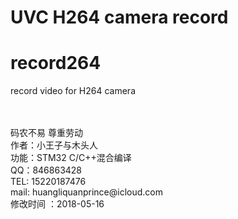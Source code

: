 # UVC H264 camera record

# record264
record video for H264 camera

<br>
<br>码农不易 尊重劳动
<br>作者：小王子与木头人
<br>功能：STM32 C/C++混合编译 
<br>QQ：846863428 
<br>TEL: 15220187476 
<br>mail: huangliquanprince@icloud.com 
<br>修改时间 ：2018-05-16 